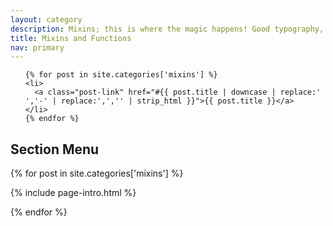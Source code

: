 ```yaml
---
layout: category
description: Mixins; this is where the magic happens! Good typography, with Sass, involves a bit of maths :)
title: Mixins and Functions
nav: primary
---
```


<nav>
  <ul class="nav">

    {% for post in site.categories['mixins'] %}
    <li>
      <a class="post-link" href="#{{ post.title | downcase | replace:' ','-' | replace:',','' | strip_html }}">{{ post.title }}</a>
    </li>
    {% endfor %}

  </ul>
  <h1 class="sr-only">Section Menu</h1>
</nav>

{% for post in site.categories['mixins'] %}

{% include page-intro.html %}

{% endfor %}
